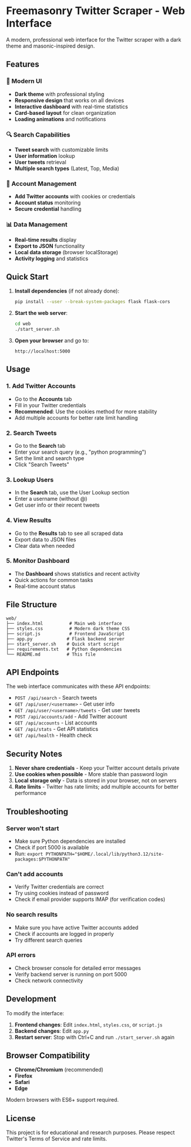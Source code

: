 # Freemasonry Twitter Scraper - Web Interface

A modern, professional web interface for the Twitter scraper with a dark theme and masonic-inspired design.

## Features

### 🎨 Modern UI
- **Dark theme** with professional styling
- **Responsive design** that works on all devices
- **Interactive dashboard** with real-time statistics
- **Card-based layout** for clean organization
- **Loading animations** and notifications

### 🔍 Search Capabilities
- **Tweet search** with customizable limits
- **User information** lookup
- **User tweets** retrieval
- **Multiple search types** (Latest, Top, Media)

### 👥 Account Management
- **Add Twitter accounts** with cookies or credentials
- **Account status** monitoring
- **Secure credential** handling

### 📊 Data Management
- **Real-time results** display
- **Export to JSON** functionality
- **Local data storage** (browser localStorage)
- **Activity logging** and statistics

## Quick Start

1. **Install dependencies** (if not already done):
   ```bash
   pip install --user --break-system-packages flask flask-cors
   ```

2. **Start the web server**:
   ```bash
   cd web
   ./start_server.sh
   ```

3. **Open your browser** and go to:
   ```
   http://localhost:5000
   ```

## Usage

### 1. Add Twitter Accounts
- Go to the **Accounts** tab
- Fill in your Twitter credentials
- **Recommended**: Use the cookies method for more stability
- Add multiple accounts for better rate limit handling

### 2. Search Tweets
- Go to the **Search** tab
- Enter your search query (e.g., "python programming")
- Set the limit and search type
- Click "Search Tweets"

### 3. Lookup Users
- In the **Search** tab, use the User Lookup section
- Enter a username (without @)
- Get user info or their recent tweets

### 4. View Results
- Go to the **Results** tab to see all scraped data
- Export data to JSON files
- Clear data when needed

### 5. Monitor Dashboard
- The **Dashboard** shows statistics and recent activity
- Quick actions for common tasks
- Real-time account status

## File Structure

```
web/
├── index.html          # Main web interface
├── styles.css          # Modern dark theme CSS
├── script.js           # Frontend JavaScript
├── app.py             # Flask backend server
├── start_server.sh    # Quick start script
├── requirements.txt   # Python dependencies
└── README.md          # This file
```

## API Endpoints

The web interface communicates with these API endpoints:

- `POST /api/search` - Search tweets
- `GET /api/user/<username>` - Get user info
- `GET /api/user/<username>/tweets` - Get user tweets
- `POST /api/accounts/add` - Add Twitter account
- `GET /api/accounts` - List accounts
- `GET /api/stats` - Get API statistics
- `GET /api/health` - Health check

## Security Notes

1. **Never share credentials** - Keep your Twitter account details private
2. **Use cookies when possible** - More stable than password login
3. **Local storage only** - Data is stored in your browser, not on servers
4. **Rate limits** - Twitter has rate limits; add multiple accounts for better performance

## Troubleshooting

### Server won't start
- Make sure Python dependencies are installed
- Check if port 5000 is available
- Run: `export PYTHONPATH="$HOME/.local/lib/python3.12/site-packages:$PYTHONPATH"`

### Can't add accounts
- Verify Twitter credentials are correct
- Try using cookies instead of password
- Check if email provider supports IMAP (for verification codes)

### No search results
- Make sure you have active Twitter accounts added
- Check if accounts are logged in properly
- Try different search queries

### API errors
- Check browser console for detailed error messages
- Verify backend server is running on port 5000
- Check network connectivity

## Development

To modify the interface:

1. **Frontend changes**: Edit `index.html`, `styles.css`, or `script.js`
2. **Backend changes**: Edit `app.py`
3. **Restart server**: Stop with Ctrl+C and run `./start_server.sh` again

## Browser Compatibility

- **Chrome/Chromium** (recommended)
- **Firefox**
- **Safari**
- **Edge**

Modern browsers with ES6+ support required.

## License

This project is for educational and research purposes. Please respect Twitter's Terms of Service and rate limits.